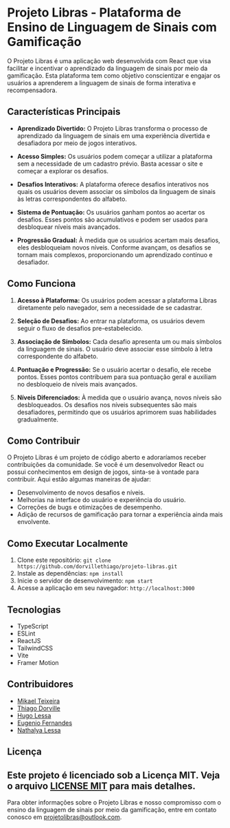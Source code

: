 # Projeto Libras - Plataforma de Ensino de Linguagem de Sinais com Gamificação

O Projeto Libras é uma aplicação web desenvolvida com React que visa facilitar e incentivar o aprendizado da linguagem de sinais por meio da gamificação. Esta plataforma tem como objetivo conscientizar e engajar os usuários a aprenderem a linguagem de sinais de forma interativa e recompensadora.

## Características Principais

- **Aprendizado Divertido:** O Projeto Libras transforma o processo de aprendizado da linguagem de sinais em uma experiência divertida e desafiadora por meio de jogos interativos.

- **Acesso Simples:** Os usuários podem começar a utilizar a plataforma sem a necessidade de um cadastro prévio. Basta acessar o site e começar a explorar os desafios.

- **Desafios Interativos:** A plataforma oferece desafios interativos nos quais os usuários devem associar os símbolos da linguagem de sinais às letras correspondentes do alfabeto.

- **Sistema de Pontuação:** Os usuários ganham pontos ao acertar os desafios. Esses pontos são acumulativos e podem ser usados para desbloquear níveis mais avançados.

- **Progressão Gradual:** À medida que os usuários acertam mais desafios, eles desbloqueiam novos níveis. Conforme avançam, os desafios se tornam mais complexos, proporcionando um aprendizado contínuo e desafiador.

## Como Funciona

1. **Acesso à Plataforma:** Os usuários podem acessar a plataforma Libras diretamente pelo navegador, sem a necessidade de se cadastrar.

2. **Seleção de Desafios:** Ao entrar na plataforma, os usuários devem seguir o fluxo de desafios pre-estabelecido.

3. **Associação de Símbolos:** Cada desafio apresenta um ou mais símbolos da linguagem de sinais. O usuário deve associar esse símbolo à letra correspondente do alfabeto.

4. **Pontuação e Progressão:** Se o usuário acertar o desafio, ele recebe pontos. Esses pontos contribuem para sua pontuação geral e auxiliam no desbloqueio de níveis mais avançados.

5. **Níveis Diferenciados:** À medida que o usuário avança, novos níveis são desbloqueados. Os desafios nos níveis subsequentes são mais desafiadores, permitindo que os usuários aprimorem suas habilidades gradualmente.

## Como Contribuir

O Projeto Libras é um projeto de código aberto e adoraríamos receber contribuições da comunidade. Se você é um desenvolvedor React ou possui conhecimentos em design de jogos, sinta-se à vontade para contribuir. Aqui estão algumas maneiras de ajudar:

- Desenvolvimento de novos desafios e níveis.
- Melhorias na interface do usuário e experiência do usuário.
- Correções de bugs e otimizações de desempenho.
- Adição de recursos de gamificação para tornar a experiência ainda mais envolvente.

## Como Executar Localmente

1. Clone este repositório: `git clone https://github.com/dorvillethiago/projeto-libras.git`
2. Instale as dependências: `npm install`
3. Inicie o servidor de desenvolvimento: `npm start`
4. Acesse a aplicação em seu navegador: `http://localhost:3000`

## Tecnologias

- TypeScript
- ESLint
- ReactJS
- TailwindCSS
- Vite
- Framer Motion

## Contribuidores

- [Mikael Teixeira](https://github.com/Atlas-Tenebris)
- [Thiago Dorville](https://github.com/dorvillethiago)
- [Hugo Lessa](https://github.com/keikotatch)
- [Eugenio Fernandes](https://github.com/Eugenio1997)
- [Nathalya Lessa](https://github.com/nathalyalessa09)


## Licença

## Este projeto é licenciado sob a Licença MIT. Veja o arquivo [LICENSE MIT](LICENSE) para mais detalhes.

Para obter informações sobre o Projeto Libras e nosso compromisso com o ensino da linguagem de sinais por meio da gamificação, entre em contato conosco em [projetolibras@outlook.com](mailto:projetolibras@outlook.com).
